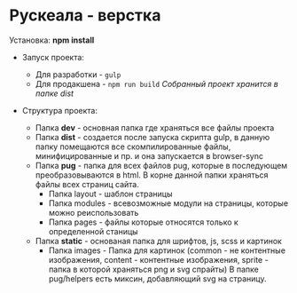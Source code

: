# Рускеала - верстка

Установка:
**npm install**

* Запуск проекта:
    * Для разработки - `gulp`
    * Для продакшена - `npm run build`
_Собранный проект хранится в папке dist_

* Структура проекта:
   - Папка **dev** - основная папка где храняться все файлы проекта
   - Папка **dist** - создается после запуска скрипта gulp, в данную папку помещаются все скомпилированные файлы, минифицированные и пр. и она запускается в browser-sync
   - Папка **pug** - папка для всех файлов pug, которые в последующем преобразовываются в html. В корне данной папки храняться файлы всех страниц сайта. 
       - Папка layout - шаблон страницы
       - Папка modules - всевозможные модули на страницы,  которые можно реиспользовать
       - Папка pages - файлы которые относятся только к определенной станицы
   - Папка **static** - основаная папка для шрифтов, js, scss и картинок
        - Папка images - Папка для картинок (common - не контентные изображения, content - контентные изображения, sprite - папка в которой храняться png и svg спрайты) В папке pug/helpers есть миксин, добавляющий svg на страницу.
            

